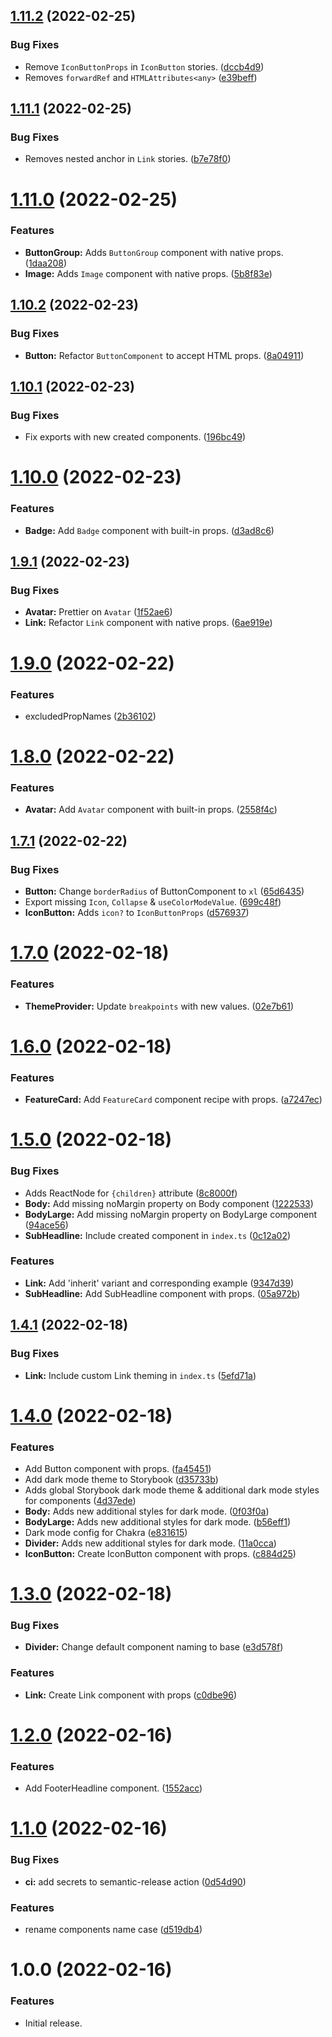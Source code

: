 ## [1.11.2](https://github.com/HEALFORM/liquid/compare/v1.11.1...v1.11.2) (2022-02-25)


### Bug Fixes

* Remove `IconButtonProps` in `IconButton` stories. ([dccb4d9](https://github.com/HEALFORM/liquid/commit/dccb4d9de74d9f2fc015db3712d951456c276c9a))
* Removes `forwardRef` and `HTMLAttributes<any>` ([e39beff](https://github.com/HEALFORM/liquid/commit/e39beff12d5c0dca3afd94d1ab30d85ae5bef80c))

## [1.11.1](https://github.com/HEALFORM/liquid/compare/v1.11.0...v1.11.1) (2022-02-25)


### Bug Fixes

* Removes nested anchor in `Link` stories. ([b7e78f0](https://github.com/HEALFORM/liquid/commit/b7e78f0582c3ba3dbaba3a58cf1a636f6c1feebf))

# [1.11.0](https://github.com/HEALFORM/liquid/compare/v1.10.2...v1.11.0) (2022-02-25)


### Features

* **ButtonGroup:** Adds `ButtonGroup` component with native props. ([1daa208](https://github.com/HEALFORM/liquid/commit/1daa208d28b918bf2515c4c812e54d8301e421fe))
* **Image:** Adds `Image` component with native props. ([5b8f83e](https://github.com/HEALFORM/liquid/commit/5b8f83e9360281230596bd1fb6501272208e2eb9))

## [1.10.2](https://github.com/HEALFORM/liquid/compare/v1.10.1...v1.10.2) (2022-02-23)


### Bug Fixes

* **Button:** Refactor `ButtonComponent` to accept HTML props. ([8a04911](https://github.com/HEALFORM/liquid/commit/8a04911eb76cbbd387647c3c3d4bddac9a5bde32))

## [1.10.1](https://github.com/HEALFORM/liquid/compare/v1.10.0...v1.10.1) (2022-02-23)


### Bug Fixes

* Fix exports with new created components. ([196bc49](https://github.com/HEALFORM/liquid/commit/196bc495e68b6890a36ef1f7ae26930dd77cfbc7))

# [1.10.0](https://github.com/HEALFORM/liquid/compare/v1.9.1...v1.10.0) (2022-02-23)


### Features

* **Badge:** Add `Badge` component with built-in props. ([d3ad8c6](https://github.com/HEALFORM/liquid/commit/d3ad8c67582f672254baf26190136b2c8eac7acb))

## [1.9.1](https://github.com/HEALFORM/liquid/compare/v1.9.0...v1.9.1) (2022-02-23)


### Bug Fixes

* **Avatar:** Prettier on `Avatar` ([1f52ae6](https://github.com/HEALFORM/liquid/commit/1f52ae6d1ed71da07a176280b8fc455919dd2d7c))
* **Link:** Refactor `Link` component with native props. ([6ae919e](https://github.com/HEALFORM/liquid/commit/6ae919e133fee4eb24e1292f1b720098830b4436))

# [1.9.0](https://github.com/HEALFORM/liquid/compare/v1.8.0...v1.9.0) (2022-02-22)


### Features

* excludedPropNames ([2b36102](https://github.com/HEALFORM/liquid/commit/2b361021775fc060b7f14d87e9eec58bef9e87e6))

# [1.8.0](https://github.com/HEALFORM/liquid/compare/v1.7.1...v1.8.0) (2022-02-22)


### Features

* **Avatar:** Add `Avatar` component with built-in props. ([2558f4c](https://github.com/HEALFORM/liquid/commit/2558f4cde963f638246328d5b4f6f257eb548620))

## [1.7.1](https://github.com/HEALFORM/liquid/compare/v1.7.0...v1.7.1) (2022-02-22)


### Bug Fixes

* **Button:** Change `borderRadius` of ButtonComponent to `xl` ([65d6435](https://github.com/HEALFORM/liquid/commit/65d6435706cad40f2e6cc7e1e1d5eb8e05d908da))
* Export missing `Icon`, `Collapse` & `useColorModeValue`. ([699c48f](https://github.com/HEALFORM/liquid/commit/699c48f179642c4f44cd2300e808f35292ea5a7e))
* **IconButton:** Adds `icon?` to `IconButtonProps` ([d576937](https://github.com/HEALFORM/liquid/commit/d5769377f86b7abf6b924d83363356e168cdee0c))

# [1.7.0](https://github.com/HEALFORM/liquid/compare/v1.6.0...v1.7.0) (2022-02-18)


### Features

* **ThemeProvider:** Update `breakpoints` with new values. ([02e7b61](https://github.com/HEALFORM/liquid/commit/02e7b61469e819df161e5d1c4498f032fd356f30))

# [1.6.0](https://github.com/HEALFORM/liquid/compare/v1.5.0...v1.6.0) (2022-02-18)


### Features

* **FeatureCard:** Add `FeatureCard` component recipe with props. ([a7247ec](https://github.com/HEALFORM/liquid/commit/a7247ecc1d97bb80aa967d1b1a795e06cac4068f))

# [1.5.0](https://github.com/HEALFORM/liquid/compare/v1.4.1...v1.5.0) (2022-02-18)


### Bug Fixes

* Adds ReactNode for `{children}` attribute ([8c8000f](https://github.com/HEALFORM/liquid/commit/8c8000f9919e4b6a05355a3bd5328c582c18a9cb))
* **Body:** Add missing noMargin property on Body component ([1222533](https://github.com/HEALFORM/liquid/commit/1222533f9a7f6fd24eecfebd4034a41d62b8690e))
* **BodyLarge:** Add missing noMargin property on BodyLarge component ([94ace56](https://github.com/HEALFORM/liquid/commit/94ace56a1932aaef88af68126dde91cbd7ad5620))
* **SubHeadline:** Include created component in `index.ts` ([0c12a02](https://github.com/HEALFORM/liquid/commit/0c12a0239ed30ac9330ef1805df0e4fad0534965))


### Features

* **Link:** Add 'inherit' variant and corresponding example ([9347d39](https://github.com/HEALFORM/liquid/commit/9347d39cb136820c6b3bbe6ce9aa95ab9197d025))
* **SubHeadline:** Add SubHeadline component with props. ([05a972b](https://github.com/HEALFORM/liquid/commit/05a972ba9b9eda1daa09f1265de7a318024c96e3))

## [1.4.1](https://github.com/HEALFORM/liquid/compare/v1.4.0...v1.4.1) (2022-02-18)


### Bug Fixes

* **Link:** Include custom Link theming in `index.ts` ([5efd71a](https://github.com/HEALFORM/liquid/commit/5efd71a14ef0f38779a4cbdac57443e3dd358fad))

# [1.4.0](https://github.com/HEALFORM/liquid/compare/v1.3.0...v1.4.0) (2022-02-18)


### Features

* Add Button component with props. ([fa45451](https://github.com/HEALFORM/liquid/commit/fa454519ee6f93f677853c15e051021633f1f832))
* Add dark mode theme to Storybook ([d35733b](https://github.com/HEALFORM/liquid/commit/d35733bd44db88ddab0c17c431d013325b1bf7f4))
* Adds global Storybook dark mode theme & additional dark mode styles for components ([4d37ede](https://github.com/HEALFORM/liquid/commit/4d37ede425ee64329a87945ac77c5e0202c9fdc1))
* **Body:** Adds new additional styles for dark mode. ([0f03f0a](https://github.com/HEALFORM/liquid/commit/0f03f0a7cb1a77f4a9e369e1079afeb87c165faa))
* **BodyLarge:** Adds new additional styles for dark mode. ([b56eff1](https://github.com/HEALFORM/liquid/commit/b56eff1056658455ad68bfe52560275a904d4a25))
* Dark mode config for Chakra ([e831615](https://github.com/HEALFORM/liquid/commit/e831615c5844da2711c1f734c84b784dda0bbadd))
* **Divider:** Adds new additional styles for dark mode. ([11a0cca](https://github.com/HEALFORM/liquid/commit/11a0ccaeaf73f239f04fb628c74a498ceffae29e))
* **IconButton:** Create IconButton component with props. ([c884d25](https://github.com/HEALFORM/liquid/commit/c884d25c70654b423fd25e5f1fc9db3d9adcec0b))

# [1.3.0](https://github.com/HEALFORM/liquid/compare/v1.2.0...v1.3.0) (2022-02-18)


### Bug Fixes

* **Divider:** Change default component naming to base ([e3d578f](https://github.com/HEALFORM/liquid/commit/e3d578f881d0eb272a258e7513e338a8bf3b5375))


### Features

* **Link:** Create Link component with props ([c0dbe96](https://github.com/HEALFORM/liquid/commit/c0dbe96795adfcddcd4f869ada465822d6a34d2d))

# [1.2.0](https://github.com/HEALFORM/liquid/compare/v1.1.0...v1.2.0) (2022-02-16)


### Features

* Add FooterHeadline component. ([1552acc](https://github.com/HEALFORM/liquid/commit/1552acc3e8f704b35af02cd6d301a71c1b2f3b27))

# [1.1.0](https://github.com/HEALFORM/liquid/compare/v1.0.0...v1.1.0) (2022-02-16)


### Bug Fixes

* **ci:** add secrets to semantic-release action ([0d54d90](https://github.com/HEALFORM/liquid/commit/0d54d90388d5a2ceacbefdc39d3adb058c35d70a))


### Features

* rename components name case ([d519db4](https://github.com/HEALFORM/liquid/commit/d519db4b7de1d92862840a48b6aa286812fe7d53))

# 1.0.0 (2022-02-16)


### Features

* Initial release.
